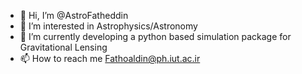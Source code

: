 - 👋 Hi, I’m @AstroFatheddin
- 👀 I’m interested in Astrophysics/Astronomy
- 🌱 I’m currently developing a python based simulation package for Gravitational Lensing
- 📫 How to reach me Fathoaldin@ph.iut.ac.ir

<!---
AstroFatheddin/AstroFatheddin is a ✨ special ✨ repository because its `README.md` (this file) appears on your GitHub profile.
You can click the Preview link to take a look at your changes.
--->
